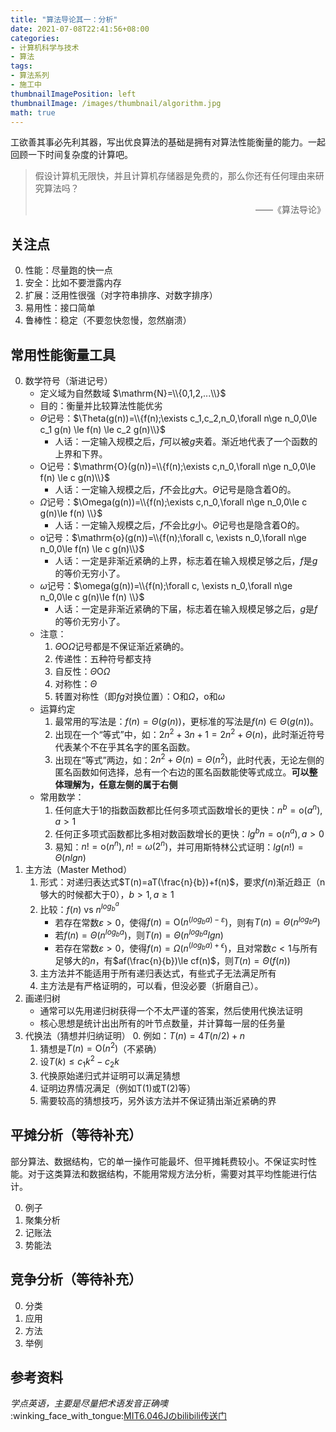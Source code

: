 ```yaml
---
title: "算法导论其一：分析"
date: 2021-07-08T22:41:56+08:00
categories:
- 计算机科学与技术
- 算法
tags:
- 算法系列
- 施工中
thumbnailImagePosition: left
thumbnailImage: /images/thumbnail/algorithm.jpg
math: true
---
```

工欲善其事必先利其器，写出优良算法的基础是拥有对算法性能衡量的能力。一起回顾一下时间复杂度的计算吧。
<!--more-->
> 假设计算机无限快，并且计算机存储器是免费的，那么你还有任何理由来研究算法吗？
> <p align="right">——《算法导论》</p>
## 关注点
0. 性能：尽量跑的快一点
1. 安全：比如不要泄露内存
2. 扩展：泛用性很强（对字符串排序、对数字排序）
3. 易用性：接口简单
4. 鲁棒性：稳定（不要忽快忽慢，忽然崩溃）
## 常用性能衡量工具
0. 数学符号（渐进记号）
    - 定义域为自然数域 $\mathrm{N}=\\{0,1,2,...\\}$
    - 目的：衡量并比较算法性能优劣
    - $\Theta$记号：$\Theta(g(n))=\\{f(n);\exists c_1,c_2,n_0,\forall n\ge n_0,0\le c_1 g(n) \le f(n) \le c_2 g(n)\\}$
        - 人话：一定输入规模之后，$f$可以被$g$夹着。渐近地代表了一个函数的上界和下界。
    - $\mathrm{O}$记号：$\mathrm{O}(g(n))=\\{f(n);\exists c,n_0,\forall n\ge n_0,0\le f(n) \le c g(n)\\}$
        - 人话：一定输入规模之后，$f$不会比$g$大。$\Theta$记号是隐含着$\mathrm{O}$的。
    - $\Omega$记号：$\Omega(g(n))=\\{f(n);\exists c,n_0,\forall n\ge n_0,0\le c g(n)\le f(n) \\}$
        - 人话：一定输入规模之后，$f$不会比$g$小。$\Theta$记号也是隐含着$\mathrm{O}$的。
    - $\mathrm{o}$记号：$\mathrm{o}(g(n))=\\{f(n);\forall c, \exists n_0,\forall n\ge n_0,0\le f(n) \le c g(n)\\}$
        - 人话：一定是非渐近紧确的上界，标志着在输入规模足够之后，$f$是$g$的等价无穷小了。
    - $\omega$记号：$\omega(g(n))=\\{f(n);\forall c, \exists n_0,\forall n\ge n_0,0\le c g(n)\le f(n) \\}$
        - 人话：一定是非渐近紧确的下届，标志着在输入规模足够之后，$g$是$f$的等价无穷小了。
    - 注意：
        1. $\Theta \mathrm{O} \Omega$记号都是不保证渐近紧确的。
        2. 传递性：五种符号都支持
        3. 自反性：$\Theta \mathrm{O} \Omega$
        4. 对称性：$\Theta$
        5. 转置对称性（即$fg$对换位置）：$\mathrm{O}$和$\Omega$，$\mathrm{o}$和$\omega$
    - 运算约定
        1. 最常用的写法是：$f(n)=\Theta(g(n))$，更标准的写法是$f(n)\in \Theta(g(n))$。
        2. 出现在一个“等式”中，如：$2n^2+3n+1=2n^2+\Theta(n)$，此时渐近符号代表某个不在乎其名字的匿名函数。
        3. 出现在“等式”两边，如：$2n^2+\Theta(n)=\Theta(n^2)$，此时代表，无论左侧的匿名函数如何选择，总有一个右边的匿名函数能使等式成立。**可以整体理解为，任意左侧的属于右侧**
    - 常用数学：
        1. 任何底大于1的指数函数都比任何多项式函数增长的更快：$n^b=\mathrm{o}(a^n),a>1$
        2. 任何正多项式函数都比多相对数函数增长的更快：$lg^bn=\mathrm{o}(n^a),a>0$
        3. 易知：$n!=\mathrm{o}(n^n),n!=\omega(2^n)$，并可用斯特林公式证明：$lg(n!)=\Theta(nlgn)$
1. 主方法（Master Method）
    1. 形式：对递归表达式$T(n)=aT(\frac{n}{b})+f(n)$，要求$f(n)$渐近趋正（n够大的时候都大于0），$b>1,a\ge 1$
    2. 比较：$f(n)$ vs $n^{log_b^a}$
        - 若存在常数$\varepsilon>0$，使得$f(n)=\mathrm{O}(n^{(log_b a)-\varepsilon})$，则有$T(n)=\Theta(n^{log_b a})$
        - 若$f(n)=\Theta(n^{log_b a})$，则$T(n)=\Theta(n^{log_b a} lgn)$
        - 若存在常数$\varepsilon>0$，使得$f(n)=\Omega(n^{(log_b a)+\epsilon})$，且对常数$c<1$与所有足够大的$n$，有$af(\frac{n}{b})\le cf(n)$，则$T(n)=\Theta(f(n))$
    3. 主方法并不能适用于所有递归表达式，有些式子无法满足所有
    4. 主方法是有严格证明的，可以看，但没必要（折磨自己）。
2. 画递归树
    - 通常可以先用递归树获得一个不太严谨的答案，然后使用代换法证明
    - 核心思想是统计出出所有的叶节点数量，并计算每一层的任务量
3. 代换法（猜想并归纳证明）
    0. 例如：$T(n)=4T(n/2)+n$
    1. 猜想是$T(n)=\mathrm{O}(n^2)$（不紧确）
    2. 设$T(k) \le c_1 k^2 - c_2 k$
    3. 代换原始递归式并证明可以满足猜想
    4. 证明边界情况满足（例如T(1)或T(2)等）
    4. 需要较高的猜想技巧，另外该方法并不保证猜出渐近紧确的界
## 平摊分析（等待补充）
部分算法、数据结构，它的单一操作可能最坏、但平摊耗费较小。不保证实时性能。对于这类算法和数据结构，不能用常规方法分析，需要对其平均性能进行估计。

0. 例子
1. 聚集分析
2. 记账法
3. 势能法
## 竞争分析（等待补充）
0. 分类
1. 应用
2. 方法
3. 举例
## 参考资料
*学点英语，主要是尽量把术语发音正确噢* :winking_face_with_tongue:<a href="https://www.bilibili.com/video/BV1Tb411M7FA?from=search&seid=3716615071312119347" target="_blank">MIT6.046Jのbilibili传送门</a>